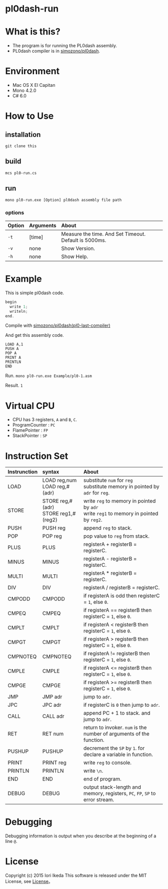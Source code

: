 # pl0dash-run

# What is this?
+ The program is for  running the PL0dash assembly.
+ PL0dash compiler is in [simozono/pl0dash](https://github.com/simozono/pl0dash).

# Environment
+ Mac OS X El Capitan
+ Mono 4.2.0
+ C# 6.0

# How to Use

## installation
`git clone this`

## build
`mcs pl0-run.cs`

## run
`mono pl0-run.exe [Option] pl0dash assembly file path`

### options
|Option|Arguments|About|
|:-----|:--------|:----|
|`-t`  |[time]   |Measure the time. And Set Timeout. Default is 5000ms.|
|`-v`  |none     |Show Version.|
|`-h`  |none     |Show Help.|

# Example

This is simple pl0dash code.
```c
begin
  write 1;
  writeln;
end.
```
Compile with [simozono/pl0dash(pl0-last-compiler)](https://github.com/simozono/pl0dash)

And get this assembly code.
```text
LOAD A,1
PUSH A
POP A
PRINT A
PRINTLN
END
```

Run.
`mono pl0-run.exe Example/pl0-1.asm`

Result.
`
1
`

# Virtual CPU
+ CPU has 3 registers, `A` and `B`, `C`.
+ ProgramCounter : `PC`
+ FlamePointer : `FP`
+ StackPointer : `SP`

# Instruction Set
|Instrunction|               syntax                 |About|
|:-----------|:-------------------------------------|:----|
|LOAD        |LOAD reg,num<br>LOAD reg,#(adr)       |substitute `num` for `reg`<br>substitute memory in pointed by `adr` for `reg`.|
|STORE       |STORE reg,#(adr)<br>STORE reg1,#(reg2)|write `reg` to memory in pointed by `adr`<br>write `reg1` to memory in pointed by `reg2`.|
|PUSH        |PUSH reg                              |append `reg` to stack.|
|POP         |POP reg                               |pop value to `reg` from stack.|
|PLUS        |PLUS                                  |registerA + registerB = registerC.|
|MINUS       |MINUS                                 |registerA - registerB = registerC.|
|MULTI       |MULTI                                 |registerA * registerB = registerC.|
|DIV         |DIV                                   |registerA / registerB = registerC.|
|CMPODD      |CMPODD                                |if registerA is odd then registerC = `1`, else `0`.|
|CMPEQ       |CMPEQ                                 |if registerA == registerB then registerC = `1`, else `0`.|
|CMPLT       |CMPLT                                 |if registerA < registerB then registerC = `1`, else `0`.|
|CMPGT       |CMPGT                                 |if registerA > registerB then registerC = `1`, else `0`.|
|CMPNOTEQ    |CMPNOTEQ                              |if registerA != registerB then registerC = `1`, else `0`.|
|CMPLE       |CMPLE                                 |if registerA <= registerB then registerC = `1`, else `0`.|
|CMPGE       |CMPGE                                 |if registerA >= registerB then registerC = `1`, else `0`.|
|JMP         |JMP adr                               |jump to `adr`.|
|JPC         |JPC adr                               |if registerC is `0` then jump to `adr`.|
|CALL        |CALL adr                              |append PC + 1 to stack. and jump to `adr`.|
|RET         |RET num                               |return to invoker. `num` is the number of arguments of the function.|
|PUSHUP      |PUSHUP                                |decrement the `SP` by `1`. for declare a variable in function.|
|PRINT       |PRINT reg                             |write `reg` to console.|
|PRINTLN     |PRINTLN                               |write `\n`.|
|END         |END                                   |end of program.|
|DEBUG       |DEBUG                                 |output stack-length and memory, registers, `PC`, `FP`, `SP` to error stream.|

# Debugging
Debugging information is output when you describe at the beginning of a line `@`.

# License
Copyright (c) 2015 Iori Ikeda
This software is released under the MIT License, see [License](https://github.com/NotFounds/pl0dash-run/blob/master/LICENSE)。
